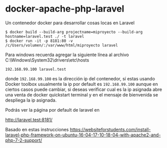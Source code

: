 # docker-apache-php-laravel

Un contenedor docker para desarrollar cosas locas en Laravel

```
$ docker build --build-arg projectname=miproyecto --build-arg hostname=laravel.test ./ -t laravel
$ docker run -it -p 8181:80 -v /c/Users/volumen/:/var/www/html/miproyecto laravel
```

Para windows recuerda agregar la siguiente línea al archivo C:\Windows\System32\drivers\etc\hosts
```
192.168.99.100 laravel.test
```

donde `192.168.99.100` es la dirección ip del contenedor, sí estas usando Docker toolbox usualmente la ip por default es `192.168.99.100` aunque en ciertos casos puede cambiar, si deseas verificar cual es la ip asignada abre una venta de docker quickstart terminal y en el mensaje de bienvenida se despliega la ip asignada.


Podrás ver la página por default de laravel en

http://laravel.test:8181/


Basado en estas instrucciones 
https://websiteforstudents.com/install-laravel-php-framework-on-ubuntu-16-04-17-10-18-04-with-apache2-and-php-7-2-support/